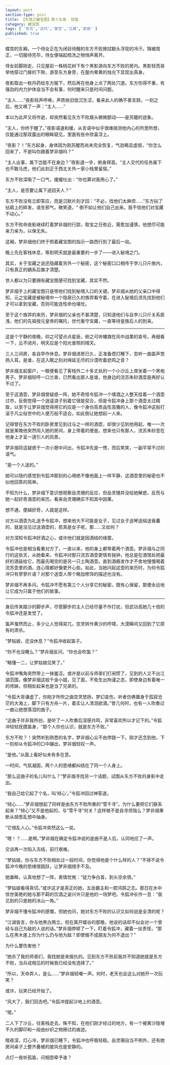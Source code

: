 ```yaml
---
layout: post
section-type: post
title: 【东雪之藏宝图】第十五章  惊蛰
category: 藏宝图
tags: [ '东方','古代','架空','江湖','武侠' ]
published: true
---
```

蝶宫的东厢，一个侍女正在为闭目待醒的东方不败擦拭额头浮现的冷汗。锦被周正，一切服侍完毕，侍女便端起梳洗之物悄声离开。

侍女前脚刚走，只见屋前一株桃花树下有个黑影游向东方不败的房内。黑影轻而易举地穿过门扉的下隙，游至东方身旁，在屋内晕黄的烛光下显现出真身。

夜影取出一枚丹药给东方服下，然后再在他身上点了两处穴道。东方伤得不重，有强劲的内力护体自当不会有事，何时醒来只是时间问题。

“主人……”夜影轻声呼唤，声质依旧低沉生涩，看来此人的确不善言辞。一刻之后，他又唤了一声：“主人……”

本以为此声又将作逝，却突然看见东方不败眉头微微颤动——是苏醒的迹象。

“主人，你终于醒了。”夜影语速和缓，从言语中似乎很难揣测他内心的所思所想，仅能通过那双露出的眼眸窥见，里面有些许欣喜浮上。

“夜影？！”东方起身，身体因为刚苏醒而尚未完全恢复，气劲略显虚弱，“你怎么回来了，不是叫你跟着梦非烟吗？”

“主人出事，属下岂能不在身边？”夜影退一步，俯身拜首。“主人交代的任务属下也不敢马虎，他们此刻正于西北关外一家小栈里留宿。”

东方不败深吸了一口气，缓缓吐出：“你也算对我用心了。”

“主人，是否要让属下追回夫人？”

东方不败没有立即答应，而是沉默片刻才回：“不必，找他们太麻烦……”东方拈了拈肩上的碎发，语生邪气，微笑道，“ 倒不如让他们自己出来。我不信他们对宝藏不动心。”

东方不败命夜影继续盯着梦非烟的行踪，取宝之日弥近，需愈加谨慎，他想尽可能亲力亲为，以保无失。

这厢，梦非烟他们终于照着藏宝图的指示一路西行到了最后一站。

晚上先在客栈休息，等到明天就是最重要的一步了——进入秘境之门。

其实，关于宝藏之说还隐藏着另外一个秘密，这个秘密口口相传于孛儿只斤族内，只有真正的嫡系后裔才清楚。

世人都以为只要拥有藏宝图便可找到宝藏，其实不然。

梦非烟手上的藏宝图只是带他们找到秘境入口的关键。梦非烟从她的父亲口中得知，元之宝藏是被秘境中一个隐居已久的族羿看守着，在进入秘境后须先找到他们才可以拿到宝藏，否则可能连性命也堪忧。

至于这个族羿的来历，梦非烟的父亲也不甚清楚，只知道他们与自孛儿只斤关系匪浅，他们的先祖授元皇帝的嘱托，世代看守宝藏，一直等待皇族后人的到来。

***

这是个宁静的夜晚，仰之可望点点星辰，俯之可听幡旗在风中战栗的哀号。再细看一下，云不闭月，明天应是个阳光普照的晴天。

三人三间房，各自早作休息。梦非烟进房已久，正准备熄灯睡下，忽听一曲笛声悠扬入耳。是谁，在这入眠之刻对绵延无尽的沙漠吹着悲鸣之音？

梦非烟支起窗户，一眼便看见了客栈外二十多丈处的一个小沙丘上席坐着一个黑袍男子。梦非烟轻呼一口兰香，已然看出那人是谁，他身边的流苏朱砂酒壶是再好认不过了。

至于这酒壶，梦非烟曾疑惑一阵，她不奇怪令狐冲一个嗜酒之人整天挂着一个酒壶过市，反倒觉得一个逍遥浪子别着它很是契合，但是令狐冲身上那个酒壶太过精致，以至于让梦非烟觉得用它的应是一个身份高贵品性高雅的人，像令狐冲这般打滚于凡尘俗世中的人便万般不适合。如此倒让她想起一人来。

记得曾在东方不败的卧房里见到过与之一样的酒壶，却很少见到他用起，唯一一次就是某晚他突然闯入她的房间，身上带着的便是。想来也只有那人，流苏朱砂壶在他身上才呈一道引人的风景。

梦非烟将这疑惑于一次小憩中问出，令狐冲先是一愣，而后笑笑，一副平常不过的语气。

“是一个人送的。”

她可以隐约感觉到令狐冲那刻的心境绝不像他面上一样平静，这酒壶里的秘密也不似他回答的简单。

不知为什么，梦非烟下意识想观察岳灵珊的反应，但岳灵珊并没给她解惑，反而与她一起好奇酒壶的来历。看来岳灵珊确实不知其中因果。

想不通，便越好奇，人就是这样。

对方以酒壶为礼送予令狐冲，想来他大不可能是女子，见过女子送琴送绢送香囊的，就是没见过送酒壶的，若真是女子呢，那……又如何？

对方深知令狐冲好酒之心，或许他们就是因酒结的缘罢。

令狐冲也是相当看重对方了，一直以来，他的身上都带着两个酒壶。梦非烟与之同行的这些天，从她看来，令狐冲对那只流苏酒壶更情有独钟，他总是在酒馆处把最好的酒装给它，而最先喝空的是另一只土陶酒壶。直到酒瘾发作才不舍地慢慢喝着流苏壶里的酒，连心情都好像更开心些。如此，当她问起这壶的来历时，为何令狐冲只有寥寥片语？对那个送壶人带个略加修饰的描述也没有。

梦非烟不再多问。令狐冲不愿有第三个人分享它的秘密，既有心保留，那便永远地让它成为只属于他们的故事。

***

身后传来踏沙的脚步声，尽管脚步的主人已经尽量不作打扰，但武功高她几十倍的令狐冲还是发觉了。

笛声戛然而止，多少让人觉得突兀。空灵转作黄沙的呼啸，大漠瞬间又回到了它原有的肃杀。

“梦姑娘，还没休息？”令狐冲收起笛子。

“你不也没睡么？”梦非烟反问，“你也会吹笛？”

“略懂一二，让梦姑娘见笑了。”

令狐冲嘴角突然带上一抹羞涩。或许是以前与师弟们打闹惯了，见到的人又不出江湖范围，像梦非烟这般千金小姐，见了面，不免生出拘谨之态，即使身边有着唯一的师妹，但相处起来也是当了兄弟的。 

“令狐大哥谦虚了，你刚才所吹之曲空灵悠扬，梦幻哀伤，听者仿佛置身于孤寂沧茫的大海上，脚下只有方舟一片，着实让人清泪欲滴。”曾几何时，也有一人吹奏过一曲让她想落泪的曲子。

“这曲子并非我所创，是听了一人吹奏后深感共鸣，非常喜欢所以才记下的。”令狐冲轻轻抚摸笛身，“那个人你也认识，就是东方不败。”

东方不败？！突然听到熟悉的名字，梦非烟心尖不由停跳一下。刚才还念到他，下一刻却从令狐冲的口中蹦出，梦非烟轻叹一声。

“是他。”从面上看好似未有多在意。

一时间，气氛凝固，两个人的思绪都纠结在了同一个人身上。

“那么这曲子的名儿叫什么？”梦非烟寻找另一个话题，试图从东方不败的身影中走出。

“我自己给它起了个名，叫‘倾心’。”令狐冲回过神答道。

“倾心……”梦非烟想起了同样是由东方不败所奏的“雪千寻”。为什么要把它们联系起来？“倾心”又不是他起的，与“雪千寻”何关？这样做不是自寻烦恼么？梦非烟果断从胡思乱想中抽身。

“它很乱人心。”令狐冲突然这么一说。

“嗯！？……是啊。”梦非烟在确定令狐冲说的是曲不是人后，认同地应了一声。

交谈再一次陷入冻结，前行艰难。

“梦姑娘，你与东方不败相处过一段时间，你觉得他是个什么样的人？”不得不说令狐冲今晚的思绪很跳跃，让梦非烟措手不及。

她垂眸，认真地想了一阵，表情忧惋：“徒力争白首，到头空余恨。”

“梦姑娘看得真切。”或许这才是真正的她，五岳霸主和一腔鸿鹄之志。那日在水中惊世美艳的她与那不羁的饮酒之姿兴许只是他的一场梦吧。令狐冲长作一息：“我见到的只是她的冰山一角。”

梦非烟不懂令狐冲的感慨，但她也问，她对东方不败的认识又如何说是全清的呢？

“江湖皆言，你与他黑白两立。但在离开蝶谷的那晚，他说的话却不似会对一个曾经与自己为敌的人说的话。”梦非烟停顿了一下，盯着令狐冲，藏着一丝责怪，“那么在黑木崖上你为什么仍与他为敌？即使做不成朋友为何不退出？”

为什么要伤害他？

“她杀了我的师弟们，我找她是来报仇的。见到东方不败前我并不知道她就是东方不败，当兵戎相见的时候我已经没有选择了。”

“所以，天命弄人，是么……”梦非烟轻嘲一声。何时，老天也会这么对她开一次玩笑？

或许，玩笑已经开始了。

“风大了，我们回去吧。”令狐冲提起沙地上的酒壶。

“嗯。”

二人下了沙丘，往客栈走去。殊不知，在他们刚才经过的地方，有一个被黄沙隐埋不久的脚印和一段由纱织之物擦过的痕迹。

暗夜深，灯心冷，梦非烟已睡下，令狐冲也呼吸轻稳。岳灵珊自当不例外，还有她房间桌子上整齐叠被的披风也是安静的。

点灯一夜听孤笛，问相思牵予谁？
